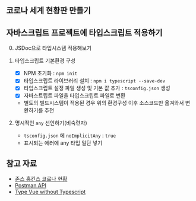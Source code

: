 ## 코로나 세계 현황판 만들기

## 자바스크립트 프로젝트에 타입스크립트 적용하기

0. JSDoc으로 타입시스템 적용해보기

1. 타입스크립트 기본환경 구성
   - [x] NPM 초기화 : `npm init`
   - [x] 타입스크립트 라이브러리 설치 : `npm i typescript --save-dev`
   - [x] 타입스크립트 설정 파일 생성 및 기본 값 추가 : `tsconfig.json` 생성
   - [x] 자바스트립트 파일을 타입스크립트 파일로 변환
   * 별도의 빌드시스템이 적용된 경우 위의 환경구성 이후 소스코드만 옮겨와서 변환하기를 추천
2. 명시적인 `any` 선언하기(비숙련자)
   - `tsconfig.json` 에 `noImplicitAny` : `true`
   - 표시되는 에러에 any 타입 일단 넣기

## 참고 자료

- [존스 홉킨스 코로나 현황](https://www.arcgis.com/apps/opsdashboard/index.html#/bda7594740fd40299423467b48e9ecf6)
- [Postman API](https://documenter.getpostman.com/view/10808728/SzS8rjbc?version=latest#27454960-ea1c-4b91-a0b6-0468bb4e6712)
- [Type Vue without Typescript](https://blog.usejournal.com/type-vue-without-typescript-b2b49210f0b)
